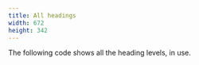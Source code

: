 ```yaml
---
title: All headings
width: 672
height: 342
---
```

The following code shows all the heading levels, in use.
